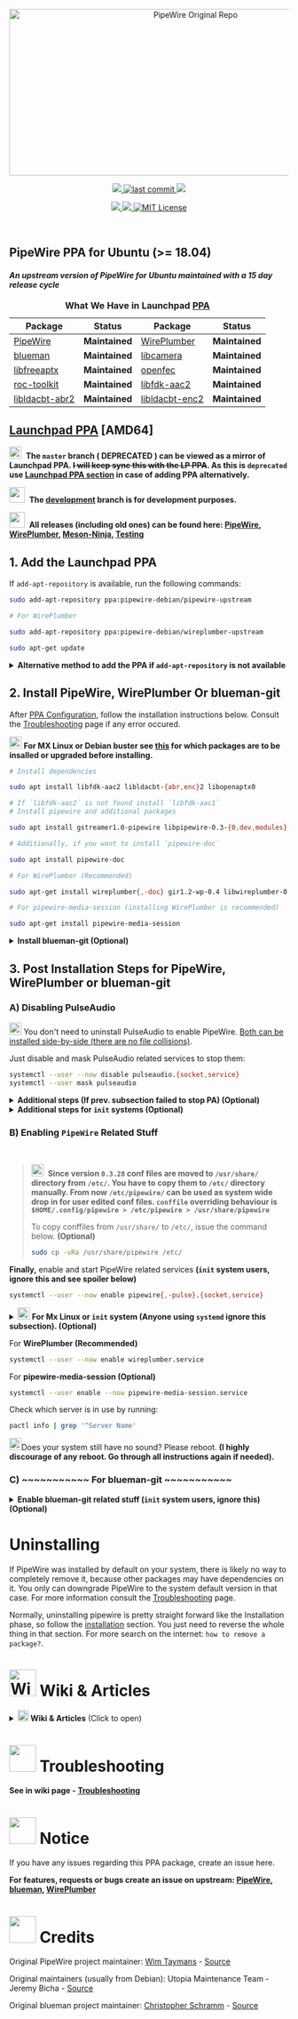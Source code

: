 <!-- PipeWire-Debian-->

<p align="center">
  <a href="https://gitlab.freedesktop.org/pipewire/pipewire">
    <img alt="PipeWire Original Repo" src="https://raw.githubusercontent.com/wiki/pipewire-debian/pipewire-debian/images/logo/PipeWire_logo.png" width="656" height="300">
  </a>
</p>

<p align="center">
  <!-- Maintained -->
  <a href="https://github.com/pipewire-debian/pipewire-debian/">
    <img src="https://img.shields.io/website?down_message=Yes&label=Maintained&logo=GITHUB&up_message=Yes&url=https%3A%2F%2Fgithub.com%2Fpipewire-debian%2Fpipewire-debian">
  </a>
  <!-- Last commit on dev -->
  <a href="https://github.com/pipewire-debian/pipewire-debian/tree/development">
    <!-- <img src="https://img.shields.io/github/last-commit/pipewire-debian/pipewire-debian/development?color=%23ffA000&label=Last%20commit%20on%20Development&logo=GITHUB&style=plastic"> -->
    <img src="https://img.shields.io/github/last-commit/pipewire-debian/pipewire-debian/development?label=Last%20Commit%20%3A%20&logo=github" alt="last commit">
  </a>
  <!-- Packager -->
  <a href="https://github.com/souravdas142/">
    <img src="https://img.shields.io/website?down_message=Sourav%20Das&label=Packager&logo=GITHUB&up_message=Sourav%20Das&url=https%3A%2F%2Fgithub.com%2Fsouravdas142">
  </a>
</p>

<p align="center">
  <!-- Website status -->
  <a href="https://pipewire-debian.github.io/pipewire-debian/">
    <img src="https://img.shields.io/website?label=Git%20Website&logo=GITHUB&url=https%3A%2F%2Fpipewire-debian.github.io%2Fpipewire-debian%2F">
  </a>
  <!-- PPA -->
  <a href="https://launchpad.net/~pipewire-debian/+archive/ubuntu/pipewire-upstream">
    <img src="https://img.shields.io/github/v/tag/pipewire-debian/pipewire-debian?label=LP%20PipeWire%20PPA&logo=Ubuntu">
  </a>
  <!-- Project License -->
  <a href="https://choosealicense.com/licenses/mit/">
    <img alt="MIT License" src="https://img.shields.io/github/license/pipewire-debian/pipewire-debian">
  </a>
</p>

<br/>

## PipeWire PPA for Ubuntu (>= 18.04)
#### _An upstream version of PipeWire for Ubuntu maintained with a 15 day release cycle_


<table>
  <caption align="left"><b>What We Have in Launchpad <a href="https://launchpad.net/~pipewire-debian">PPA</a></b></caption>
  <thead>
    <tr>
      <th align="center"><b>Package</b></th>
      <th align="center"><b>Status</b></th>
      <th align="center"><b>Package</b></th>
      <th align="center"><b>Status</b></th>
    </tr>
  </thead>

  <tbody>
    <tr>
       <td><a href="https://gitlab.freedesktop.org/pipewire/pipewire">PipeWire</a></td>
       <td>							 <b>Maintained</b></td>
       <td><a href="https://gitlab.freedesktop.org/pipewire/wireplumber">WirePlumber</a></td>
       <td>							 <b>Maintained</b></td>
    </tr>
    <tr>
       <td><a href="https://github.com/blueman-project/blueman">blueman</a></td>
       <td>							 <b>Maintained</b></td>
       <td><a href="https://git.linuxtv.org/libcamera.git/">libcamera</a></td>
       <td>							 <b>Maintained</b></td>
    </tr>
    <tr>
       <td><a href="https://github.com/iamthehorker/libfreeaptx">libfreeaptx</a></td>
       <td>							 <b>Maintained</b></td>
       <td><a href="https://github.com/roc-streaming/openfec">openfec</a></td>
       <td>							 <b>Maintained</b></td>
    </tr>
    <tr>
       <td><a href="https://github.com/roc-streaming/roc-toolkit">roc-toolkit</a></td>
       <td>							 <b>Maintained</b></td>
       <td><a href="https://packages.ubuntu.com/hirsute/libfdk-aac2">libfdk-aac2</a></td>
       <td>							 <b>Maintained</b></td>
    </tr>
    <tr>
       <td><a href="https://packages.ubuntu.com/hirsute/libldacbt-abr2">libldacbt-abr2</a></td>
       <td>							 <b>Maintained</b></td>
       <td><a href="https://packages.ubuntu.com/hirsute/libldacbt-enc2">libldacbt-enc2</a></td>
       <td>							 <b>Maintained</b></td>
    </tr>
  </tbody>
</table>




## [Launchpad PPA](https://launchpad.net/~pipewire-debian) [AMD64]

<img src="https://raw.githubusercontent.com/wiki/pipewire-debian/pipewire-debian/images/icons/warning.svg" width=22 height=22>&nbsp; **The `master` branch ( DEPRECATED ) can be viewed as a mirror of Launchpad PPA. ~~I will keep sync this with the LP PPA~~. As this is `deprecated` use [Launchpad PPA section](#add-the-launchpad-ppa) in case of adding PPA alternatively.**

<img src="https://raw.githubusercontent.com/wiki/pipewire-debian/pipewire-debian/images/icons/information.svg" width=28 height=28>&nbsp; **The [development](https://github.com/pipewire-debian/pipewire-debian/tree/development) branch is for development purposes.**

<img src="https://raw.githubusercontent.com/wiki/pipewire-debian/pipewire-debian/images/icons/information.svg" width=28 height=28>&nbsp; **All releases (including old ones) can be found here: [PipeWire](https://launchpad.net/~pipewire-debian/+archive/ubuntu/pipewire-upstream/+packages?field.name_filter=&field.status_filter=&field.series_filter=), [WirePlumber](https://launchpad.net/~pipewire-debian/+archive/ubuntu/wireplumber-upstream/+packages?field.name_filter=&field.status_filter=&field.series_filter=), [Meson-Ninja](https://launchpad.net/~pipewire-debian/+archive/ubuntu/meson-ninja/+packages?field.name_filter=&field.status_filter=&field.series_filter=), [Testing](https://launchpad.net/~pipewire-debian/+archive/ubuntu/testing/+packages?field.name_filter=&field.status_filter=&field.series_filter=)**

## 1. Add the Launchpad PPA
<!---
<img src="https://raw.githubusercontent.com/wiki/pipewire-debian/pipewire-debian/images/icons/idea_bulb.svg" width=22 height=22> **The recommended & convenient way**
--->

If `add-apt-repository` is available, run the following commands:

```bash
sudo add-apt-repository ppa:pipewire-debian/pipewire-upstream

# For WirePlumber

sudo add-apt-repository ppa:pipewire-debian/wireplumber-upstream

sudo apt-get update

```

<details markdown=1><summary markdown="span"><strong>Alternative method to add the PPA if <code>add-apt-repository</code> is not available</strong></summary>

<br/>

To manually add the Launchpad PPA if <code>add-apt-repository</code> is not available or in case of any special case, consider this is as an example.
Do the same for <code>WirePlumber</code>. The GPG key may or may not be changed here.

```bash
# This PPA can be added to your system manually by running below commands, It creates
# a file under /etc/apt/sources.list.d/ containing  list of mirrors
# To do this, first download the GPG key from keyservers directly into the trusted set of keys,
# by running the two commands below

gpg --keyserver keyserver.ubuntu.com --recv-keys 25088A0359807596
gpg -a --export 25088A0359807596 | sudo apt-key add -

# or

sudo apt-key adv --keyserver keyserver.ubuntu.com --recv-keys 25088A0359807596

# Next, run the command below to add the mirror list to your system.

echo "deb http://ppa.launchpad.net/pipewire-debian/pipewire-upstream/ubuntu $(lsb_release -cs) main" | sudo tee -a /etc/apt/sources.list.d/pipewire-upstream.list

# For other Ubuntu or Debian based (e.g. MX Linux, Linux Mint), edit `/etc/apt/sources.list.d/pipewire-upstream.list` and change your `distro_code_name` equivalent to any one of Ubuntu
# `distro_code_name`. (For example, MX Linux 19.4 is based on Debian Buster which is roughly equivalent to `Ubuntu 18.04`, so replace `buster` with `bionic`.)

# The following command is usually not needed unless you want to install debug packages or create deb packages from source.

echo "deb-src http://ppa.launchpad.net/pipewire-debian/pipewire-upstream/ubuntu $(lsb_release -cs) main" | sudo tee -a /etc/apt/sources.list.d/pipewire-upstream.list
```
<!---
### ...or the Github PPA  &nbsp; &nbsp; <img src="https://raw.githubusercontent.com/wiki/pipewire-debian/pipewire-debian/images/icons/deprecated.svg" width=138 height=17>

<img src="https://raw.githubusercontent.com/wiki/pipewire-debian/pipewire-debian/images/icons/idea_bulb.svg" width=22 height=22> **Use IFF you have a good reason Or If your distro (other debian based) Can't install from LP PPA.**

```bash
curl -SsL https://pipewire-debian.github.io/pipewire-debian/ubuntu/KEY.gpg | sudo apt-key add -
sudo curl -SsL -o /etc/apt/sources.list.d/pipewire.list https://pipewire-debian.github.io/pipewire-debian/ubuntu/pipewire.list
sudo apt update

```
-->

</details>

## 2. Install PipeWire, WirePlumber Or blueman-git

After [PPA Configuration](#1-ppa-configuration), follow the installation instructions below. Consult the [Troubleshooting](https://github.com/pipewire-debian/pipewire-debian/wiki/Troubleshooting) page if any error occured.

<img src="https://raw.githubusercontent.com/wiki/pipewire-debian/pipewire-debian/images/icons/idea_bulb.svg" width=22 height=22> **For MX Linux or Debian buster see [this](https://pastebin.com/S5duuECS) for which packages are to be insalled or upgraded before installing.**

```bash
# Install dependencies

sudo apt install libfdk-aac2 libldacbt-{abr,enc}2 libopenaptx0

# If `libfdk-aac2` is not found install `libfdk-aac1`
# Install pipewire and additional packages

sudo apt install gstreamer1.0-pipewire libpipewire-0.3-{0,dev,modules} libspa-0.2-{bluetooth,dev,jack,modules} pipewire{,-{audio-client-libraries,pulse,bin,locales,tests}}

# Additionally, if you want to install `pipewire-doc`

sudo apt install pipewire-doc

# For WirePlumber (Recommended)

sudo apt-get install wireplumber{,-doc} gir1.2-wp-0.4 libwireplumber-0.4-{0,dev}

# For pipewire-media-session (installing WirePlumber is recommended)

sudo apt-get install pipewire-media-session
```

<details markdown=1><summary markdown="span"><strong>Install blueman-git (Optional)</strong></summary>
<br/>

```bash
# Before installing blueman-git, remove and purge any official version of blueman.

sudo apt-get remove --purge blueman && sudo rm -f /var/lib/blueman/network.state

# Then, to install issue below command.

sudo apt-get install blueman-git
```
</details>

## 3. Post Installation Steps for PipeWire, WirePlumber or blueman-git

### A) Disabling PulseAudio

<img src="https://raw.githubusercontent.com/wiki/pipewire-debian/pipewire-debian/images/icons/idea_bulb.svg" width=22 height=22> You don't need to uninstall PulseAudio to enable PipeWire. <a href="https://gitlab.freedesktop.org/pipewire/pipewire/-/issues/2058#note_1228129">Both can be installed side-by-side (there are no file collisions)</a>.

Just disable and mask PulseAudio related services to stop them:

```bash
systemctl --user --now disable pulseaudio.{socket,service}
systemctl --user mask pulseaudio
```

<details markdown=1><summary markdown="span"><strong>Additional steps (If prev. subsection failed to stop PA)  (Optional)</strong></summary>
<br/>

```bash
# You need to tell Pulseaudio not to respawn itself by issuing command:

sed -i 's/.*autospawn.*/autospawn = no/g' ~/.config/pulse/client.conf

# If `~/.config/pulse/client.conf` is not found then issue,

sudo sed -i 's/.*autospawn.*/autospawn = no/g' /etc/pulse/client.conf

# Additonally, if `/etc/pulse/client.conf.d/0{0,1}-enable-autospawn.conf` exist, do

sudo sed -i 's/.*autospawn.*/autospawn = no/g' /etc/pulse/client.conf.d/00-enable-autospawn.conf

# Or,

sudo sed -i 's/.*autospawn.*/autospawn = no/g' /etc/pulse/client.conf.d/01-enable-autospawn.conf

# Also if `/etc/xdg/autostart/pulseaudio.desktop` exist, rename it to something like below.

sudo mv -v /etc/xdg/autostart/pulseaudio.desktop{,.bak}

# And finally issue

pulseaudio --kill
```
</details>

<details markdown=1><summary markdown="span"><strong>Additional steps for <code>init</code> systems (Optional)</strong></summary>
<br/>

```bash
# PulseAudio (>= 13.04-4) also have autospawn defined at /etc/init.d/pulseaudio-enable-autospawn
# Just disable the init script, and reenable it again if anyhow PA needed in future

sudo update-rc.d pulseaudio-enable-autospawn disable

# If PA still running, Once again kill PA

pulseaudio --kill

```
</details>

### B) Enabling `PipeWire` Related Stuff

<br>

> <img src="https://raw.githubusercontent.com/wiki/pipewire-debian/pipewire-debian/images/icons/warning.svg" width=22 height=22>&nbsp; **Since version `0.3.28` conf files are moved to `/usr/share/` directory from `/etc/`.  You have to copy them to `/etc/` directory manually. From now `/etc/pipewire/` can be used as system wide drop in for user edited conf files. `conffile` overriding behaviour is `$HOME/.config/pipewire > /etc/pipewire > /usr/share/pipewire`**
>
> To copy conffiles from `/usr/share/` to `/etc/`, issue the command below. **(Optional)**
>
> ```bash
> sudo cp -vRa /usr/share/pipewire /etc/
> ```



**Finally,** enable and start PipeWire related services **(`init` system users, ignore this and see spoiler below)**
```bash
systemctl --user --now enable pipewire{,-pulse}.{socket,service}
```
<details markdown=1><summary markdown="span">
<img src="https://raw.githubusercontent.com/wiki/pipewire-debian/pipewire-debian/images/icons/idea_bulb.svg" width=22 height=22> <strong>For Mx Linux or <code>init</code> system (Anyone using <code>systemd</code> ignore this subsection). (Optional)</strong>
</summary>
<br/>

```
# Mx Linux uses init system by default,

# Some users feel anoying to start `pipewire` services becasue of PW doesn't shift any scripts for non systemd,
# So Now how to start All `pipewire` services in init system?

# There is a solution on internet see this : <a href="https://www.linuxquestions.org/questions/slackware-14/using-pipewire-instead-of-pulseaudio-in-slackware-15-a-4175693980">Slackware Solution</a> the idea is same for Mx Linux also

# For the above solution you have to install <a href="https://github.com/raforg/daemon">daemon program</a> or do the below modifcation on those `.desktop` files.

substitue this `Exec=/usr/bin/pipewire` line with above `pipewire.desktop` file where you find lines starting with `Exec`.
substitue this `Exec=/usr/bin/pipewire-pulse` line with above `pipewire-pulse.desktop` file where you find lines starting with `Exec`.
substitue this `Exec=/usr/bin/pipewire-media-session` line with above `pipewire-media-session.desktop` file where you find lines starting with `Exec`.
```
</details>

For **WirePlumber (Recommended)**

```bash
systemctl --user --now enable wireplumber.service
```
For **pipewire-media-session (Optional)**

```bash
systemctl --user enable --now pipewire-media-session.service
```
Check which server is in use by running:
```bash
pactl info | grep '^Server Name'
```
<img src="https://raw.githubusercontent.com/wiki/pipewire-debian/pipewire-debian/images/icons/idea_bulb.svg" width=22 height=22>Does your system still have no sound? Please reboot. **(I highly discourage of any reboot.
Go through all instructions again if needed).**


### C) **\~\~\~\~\~\~\~\~\~\~\~ For blueman-git  \~\~\~\~\~\~\~\~\~\~\~**


<details markdown=1><summary markdown="span"><strong>Enable blueman-git related stuff (<code>init</code> system users, ignore this) (Optional) </strong></summary>
<br/>

In case you want to use blueman, just enable the service like this.

```bash
sudo systemctl enable --now blueman-mechanism.service
```
</details>


# Uninstalling

If PipeWire was installed by default on your system, there is likely no way to completely remove it,
because other packages may have dependencies on it.
You only can downgrade PipeWire to the system default version in that case.
For more information consult the [Troubleshooting](https://github.com/pipewire-debian/pipewire-debian/wiki/Troubleshooting) page.

Normally, uninstalling pipewire is pretty straight forward like the Installation phase, so follow the [installation](#2-install-pipewire-or-blueman-git)
section.
You just need to reverse the whole thing in that section. For more search on the internet: `how to remove a package?`.



# <img src="https://raw.githubusercontent.com/wiki/pipewire-debian/pipewire-debian/images/icons/open_book.svg" alt="Wiki & Articles" width=48 height=48> Wiki & Articles

<details markdown=1><summary markdown="span"><img src="https://raw.githubusercontent.com/wiki/pipewire-debian/pipewire-debian/images/icons/open_book.svg" alt="Wiki & Articles" width=20 height=20><strong> Wiki & Articles</strong> (Click to open)</summary>

<br/>

**Wiki -**
  - [This Repo Wiki](https://github.com/pipewire-debian/pipewire-debian/wiki)
  - [Upstream-README](https://gitlab.freedesktop.org/pipewire/pipewire/-/blob/master/README.md)
  - [Upstream-wiki](https://gitlab.freedesktop.org/pipewire/pipewire/-/wikis/home)
  - [Upstream-blueman-wiki](https://github.com/blueman-project/blueman/wiki)
  - **Gentoo**
      - [Gentoo-wiki](https://wiki.gentoo.org/wiki/PipeWire)
      - [Gentoo-Bluetooth-Wiki](https://wiki.gentoo.org/wiki/Bluetooth)
  - **Arch-Linux**
      - [Arch-wiki](https://wiki.archlinux.org/index.php/PipeWire)
      - [Arch-Bluetooth-Wiki](https://wiki.archlinux.org/title/Bluetooth)
      - [blueman](https://wiki.archlinux.org/title/Blueman)
  - [Debian-wiki](https://wiki.debian.org/PipeWire) &nbsp; &nbsp; &nbsp; **[ DEPRECATED  for this PPA ]**

**Articles -**
 - [Making Sense of The Audio Stack On Unix](https://venam.nixers.net/blog/unix/2021/02/07/audio-stack.html)
 - [PipeWire Under The Hood](https://venam.nixers.net/blog/unix/2021/06/23/pipewire-under-the-hood.html)
 - [PIPEWIRE, THE NEWEST AUDIO KID ON THE LINUX BLOCK](https://hackaday.com/2021/06/23/pipewire-the-newest-audio-kid-on-the-linux-block)
 - [WirePlumber, the PipeWire session manager](https://www.collabora.com/news-and-blog/blog/2020/05/07/wireplumber-the-pipewire-session-manager)
 - [A step-by-step tutorial for live audio streaming with Roc](https://gavv.github.io/articles/roc-tutorial)



</details>

# <img src="https://raw.githubusercontent.com/wiki/pipewire-debian/pipewire-debian/images/icons/wrench_and_hammer.svg" width=48 height=48> Troubleshooting

**See in wiki page - [Troubleshooting](https://github.com/pipewire-debian/pipewire-debian/wiki/Troubleshooting)**

# <img src="https://raw.githubusercontent.com/wiki/pipewire-debian/pipewire-debian/images/icons/flame.svg" width=48 height=48> Notice

If you have any issues regarding this PPA package, create an issue here.

**For features, requests or bugs create an issue on upstream: [PipeWire](https://gitlab.freedesktop.org/pipewire/pipewire/-/issues),**
**[blueman](https://github.com/blueman-project/blueman/issues/new), [WirePlumber](https://gitlab.freedesktop.org/pipewire/wireplumber/-/issues/new?issue)**

# <img src="https://raw.githubusercontent.com/wiki/pipewire-debian/pipewire-debian/images/icons/clap.svg" width=48 height=48> Credits

Original PipeWire project maintainer:
[Wim Taymans](https://gitlab.freedesktop.org/wtaymans) - [Source](https://gitlab.freedesktop.org/pipewire/pipewire)

Original maintainers (usually from Debian):
Utopia Maintenance Team - Jeremy Bicha - [Source](https://salsa.debian.org/utopia-team/pipewire/-/tree/debian/0.3.25-1)

Original blueman project maintainer:
[Christopher Schramm](https://github.com/cschramm) - [Source](https://github.com/blueman-project/blueman)

